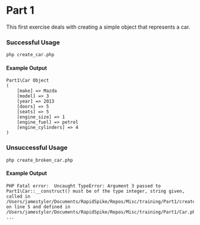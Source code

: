 Part 1
===========

This first exercise deals with creating a simple object that represents a car.

### Successful Usage
```
php create_car.php
```

#### Example Output
```
Part1\Car Object
(
    [make] => Mazda
    [model] => 3
    [year] => 2013
    [doors] => 5
    [seats] => 5
    [engine_size] => 1
    [engine_fuel] => petrol
    [engine_cylinders] => 4
)
```

### Unsuccessful Usage
```
php create_broken_car.php
```

#### Example Output
```
PHP Fatal error:  Uncaught TypeError: Argument 3 passed to Part1\Car::__construct() must be of the type integer, string given, called in /Users/jamestyler/Documents/RapidSpike/Repos/Misc/training/Part1/create_broken_car.php on line 5 and defined in /Users/jamestyler/Documents/RapidSpike/Repos/Misc/training/Part1/Car.php:69
...
```
